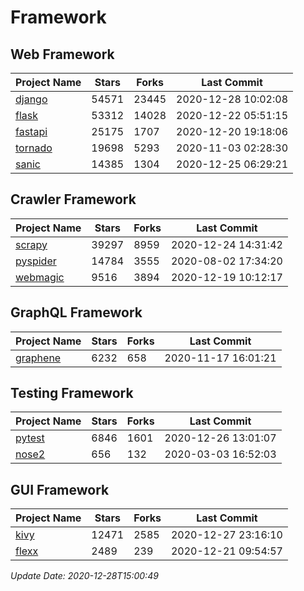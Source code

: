 # Framework

## Web Framework
| Project Name | Stars | Forks | Last Commit |
| ------------ | ----- | ----- | ----------- |
| [django](https://github.com/django/django) | 54571 | 23445 | 2020-12-28 10:02:08 |
| [flask](https://github.com/pallets/flask) | 53312 | 14028 | 2020-12-22 05:51:15 |
| [fastapi](https://github.com/tiangolo/fastapi) | 25175 | 1707 | 2020-12-20 19:18:06 |
| [tornado](https://github.com/tornadoweb/tornado) | 19698 | 5293 | 2020-11-03 02:28:30 |
| [sanic](https://github.com/huge-success/sanic) | 14385 | 1304 | 2020-12-25 06:29:21 |

## Crawler Framework
| Project Name | Stars | Forks | Last Commit |
| ------------ | ----- | ----- | ----------- |
| [scrapy](https://github.com/scrapy/scrapy) | 39297 | 8959 | 2020-12-24 14:31:42 |
| [pyspider](https://github.com/binux/pyspider) | 14784 | 3555 | 2020-08-02 17:34:20 |
| [webmagic](https://github.com/code4craft/webmagic) | 9516 | 3894 | 2020-12-19 10:12:17 |

## GraphQL Framework
| Project Name | Stars | Forks | Last Commit |
| ------------ | ----- | ----- | ----------- |
| [graphene](https://github.com/graphql-python/graphene) | 6232 | 658 | 2020-11-17 16:01:21 |

## Testing Framework
| Project Name | Stars | Forks | Last Commit |
| ------------ | ----- | ----- | ----------- |
| [pytest](https://github.com/pytest-dev/pytest) | 6846 | 1601 | 2020-12-26 13:01:07 |
| [nose2](https://github.com/nose-devs/nose2) | 656 | 132 | 2020-03-03 16:52:03 |

## GUI Framework
| Project Name | Stars | Forks | Last Commit |
| ------------ | ----- | ----- | ----------- |
| [kivy](https://github.com/kivy/kivy) | 12471 | 2585 | 2020-12-27 23:16:10 |
| [flexx](https://github.com/flexxui/flexx) | 2489 | 239 | 2020-12-21 09:54:57 |

*Update Date: 2020-12-28T15:00:49*